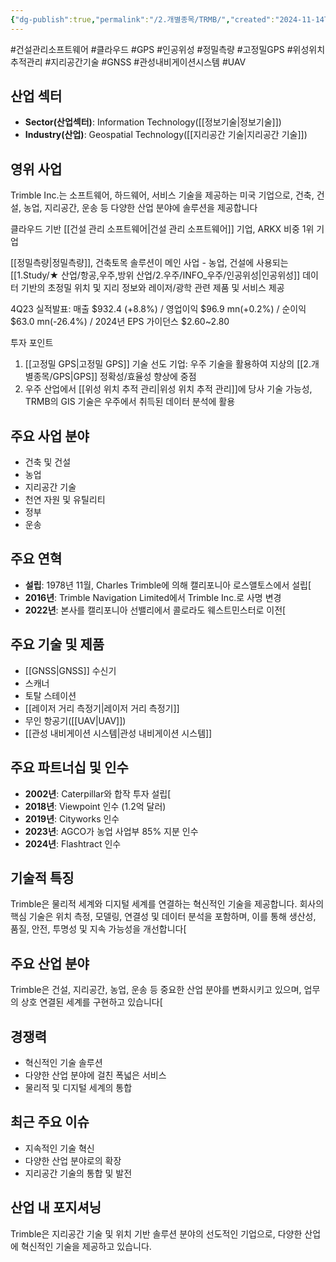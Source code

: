 ```yaml
---
{"dg-publish":true,"permalink":"/2.개별종목/TRMB/","created":"2024-11-14T17:56:39.356+09:00","updated":"2025-07-29T21:37:05.296+09:00"}
---
```


#건설관리소프트웨어 #클라우드 #GPS #인공위성 #정밀측량 #고정밀GPS #위성위치추적관리 #지리공간기술 #GNSS #관성내비게이션시스템 #UAV 


## 산업 섹터

- **Sector(산업섹터)**: Information Technology([[정보기술\|정보기술]])
- **Industry(산업)**: Geospatial Technology([[지리공간 기술\|지리공간 기술]])

## 영위 사업

Trimble Inc.는 소프트웨어, 하드웨어, 서비스 기술을 제공하는 미국 기업으로, 건축, 건설, 농업, 지리공간, 운송 등 다양한 산업 분야에 솔루션을 제공합니다


클라우드 기반 [[건설 관리 소프트웨어\|건설 관리 소프트웨어]] 기업, ARKX 비중 1위 기업 

[[정밀측량\|정밀측량]], 건축토목 솔루션이 메인 사업 - 농업, 건설에 사용되는 [[1.Study/★ 산업/항공,우주,방위 산업/2.우주/INFO_우주/인공위성\|인공위성]] 데이터 기반의 초정밀 위치 및 지리 정보와 레이저/광학 관련 제품 및 서비스 제공 

4Q23 실적발표: 매출 $932.4 (+8.8%) / 영업이익 $96.9 mn(+0.2%) / 순이익 $63.0 mn(-26.4%) / 2024년 EPS 가이던스 $2.60~2.80 

투자 포인트 
1) [[고정밀 GPS\|고정밀 GPS]] 기술 선도 기업: 우주 기술을 활용하여 지상의 [[2.개별종목/GPS\|GPS]] 정확성/효율성 향상에 중점 
2) 우주 산업에서 [[위성 위치 추적 관리\|위성 위치 추적 관리]]에 당사 기술 가능성, TRMB의 GIS 기술은 우주에서 취득된 데이터 분석에 활용


## 주요 사업 분야

- 건축 및 건설
- 농업
- 지리공간 기술
- 천연 자원 및 유틸리티
- 정부
- 운송

## 주요 연혁

- **설립**: 1978년 11월, Charles Trimble에 의해 캘리포니아 로스앨토스에서 설립[
- **2016년**: Trimble Navigation Limited에서 Trimble Inc.로 사명 변경
- **2022년**: 본사를 캘리포니아 선밸리에서 콜로라도 웨스트민스터로 이전[
  
## 주요 기술 및 제품

- [[GNSS\|GNSS]] 수신기
- 스캐너
- 토탈 스테이션
- [[레이저 거리 측정기\|레이저 거리 측정기]]
- 무인 항공기([[UAV\|UAV]])
- [[관성 내비게이션 시스템\|관성 내비게이션 시스템]]


## 주요 파트너십 및 인수

- **2002년**: Caterpillar와 합작 투자 설립[
- **2018년**: Viewpoint 인수 (1.2억 달러)
- **2019년**: Cityworks 인수
- **2023년**: AGCO가 농업 사업부 85% 지분 인수
- **2024년**: Flashtract 인수

## 기술적 특징

Trimble은 물리적 세계와 디지털 세계를 연결하는 혁신적인 기술을 제공합니다. 회사의 핵심 기술은 위치 측정, 모델링, 연결성 및 데이터 분석을 포함하며, 이를 통해 생산성, 품질, 안전, 투명성 및 지속 가능성을 개선합니다[


## 주요 산업 분야

Trimble은 건설, 지리공간, 농업, 운송 등 중요한 산업 분야를 변화시키고 있으며, 업무의 상호 연결된 세계를 구현하고 있습니다[

## 경쟁력

- 혁신적인 기술 솔루션
- 다양한 산업 분야에 걸친 폭넓은 서비스
- 물리적 및 디지털 세계의 통합

## 최근 주요 이슈

- 지속적인 기술 혁신
- 다양한 산업 분야로의 확장
- 지리공간 기술의 통합 및 발전

## 산업 내 포지셔닝

Trimble은 지리공간 기술 및 위치 기반 솔루션 분야의 선도적인 기업으로, 다양한 산업에 혁신적인 기술을 제공하고 있습니다.